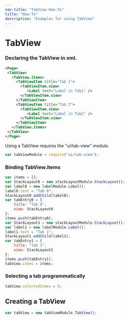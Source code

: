 ```yaml
---
nav-title: "TabView How-To"
title: "How-To"
description: "Examples for using TabView"
---
```

# TabView
### Declaring the TabView in xml.
```XML
<Page>
 <TabView>
   <TabView.items>
     <TabViewItem title="Tab 1">
       <TabViewItem.view>
          <Label text="Label in Tab1" />
       </TabViewItem.view>
     </TabViewItem>
     <TabViewItem title="Tab 2">
       <TabViewItem.view>
          <Label text="Label in Tab2" />
       </TabViewItem.view>
     </TabViewItem>
   </TabView.items>
 </TabView>
</Page>
```
Using a TabView requires the "ui/tab-view" module.
``` JavaScript
var tabViewModule = require("ui/tab-view");
```
### Binding TabView.items
``` JavaScript
var items = [];
var StackLayout0 = new stackLayoutModule.StackLayout();
var label0 = new labelModule.Label();
label0.text = "Tab 0";
StackLayout0.addChild(label0);
var tabEntry0 = {
    title: "Tab 0",
    view: StackLayout0
};
items.push(tabEntry0);
var StackLayout1 = new stackLayoutModule.StackLayout();
var label1 = new labelModule.Label();
label1.text = "Tab 1";
StackLayout1.addChild(label1);
var tabEntry1 = {
    title: "Tab 1",
    view: StackLayout1
};
items.push(tabEntry1);
tabView.items = items;
```
### Selecting a tab programmatically
``` JavaScript
tabView.selectedIndex = 9;
```
## Creating a TabView
``` JavaScript
var tabView = new tabViewModule.TabView();
```
